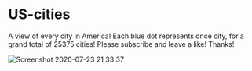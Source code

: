# US-cities
A view of every city in America! Each blue dot represents once city, for a grand total of 25375 cities!
Please subscribe and leave a like! Thanks!


![Screenshot 2020-07-23 21 33 37](https://user-images.githubusercontent.com/67671571/88356094-4ea65480-cd2c-11ea-8351-cc7efb656b8c.png)
